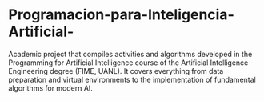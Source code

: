 # Programacion-para-Inteligencia-Artificial-
Academic project that compiles activities and algorithms developed in the Programming for Artificial Intelligence course of the Artificial Intelligence Engineering degree (FIME, UANL). It covers everything from data preparation and virtual environments to the implementation of fundamental algorithms for modern AI.
